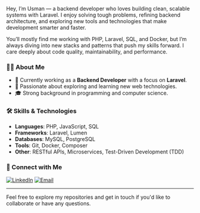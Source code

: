Hey, I’m Usman — a backend developer who loves building clean, scalable systems with Laravel. I enjoy solving tough problems, refining backend architecture, and exploring new tools and technologies that make development smarter and faster.

You’ll mostly find me working with PHP, Laravel, SQL, and Docker, but I’m always diving into new stacks and patterns that push my skills forward. I care deeply about code quality, maintainability, and performance.

### 👨‍💻 About Me

- 🔭 Currently working as a **Backend Developer** with a focus on **Laravel**.
- 🌱 Passionate about exploring and learning new web technologies.
- 🎓 Strong background in programming and computer science.

### 🛠️ Skills & Technologies

- **Languages**: PHP, JavaScript, SQL
- **Frameworks**: Laravel, Lumen
- **Databases**: MySQL, PostgreSQL
- **Tools**: Git, Docker, Composer
- **Other**: RESTful APIs, Microservices, Test-Driven Development (TDD)

### 🔗 Connect with Me

[![LinkedIn](https://img.shields.io/badge/LinkedIn-Usman-blue?style=flat&logo=linkedin)](https://www.linkedin.com/in/usmancode/)
[![Email](https://img.shields.io/badge/Email-developerusman@yahoo.com-blue?style=flat&logo=gmail)](mailto:developerusman@yahoo.com)

---

Feel free to explore my repositories and get in touch if you'd like to collaborate or have any questions.
